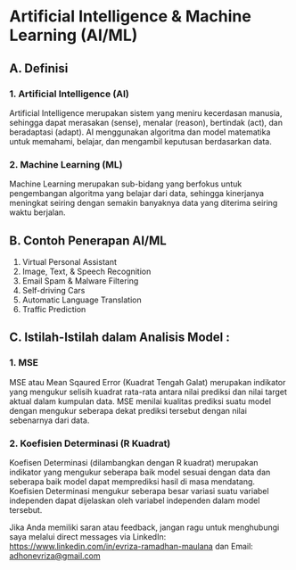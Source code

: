 # Artificial Intelligence & Machine Learning (AI/ML)
## A. Definisi
### 1. Artificial Intelligence (AI)
   Artificial Intelligence merupakan sistem yang meniru kecerdasan manusia, sehingga dapat merasakan (sense), menalar (reason), bertindak (act), dan beradaptasi (adapt). AI 
   menggunakan algoritma dan model matematika untuk memahami, belajar, dan mengambil keputusan berdasarkan data. 
### 2. Machine Learning (ML)
   Machine Learning merupakan sub-bidang yang berfokus untuk pengembangan algoritma yang belajar dari data, sehingga kinerjanya meningkat seiring dengan semakin banyaknya data 
   yang diterima seiring waktu berjalan.
## B. Contoh Penerapan AI/ML
1. Virtual Personal Assistant
2. Image, Text, & Speech Recognition
3. Email Spam & Malware Filtering
4. Self-driving Cars
5. Automatic Language Translation
6. Traffic Prediction
## C. Istilah-Istilah dalam Analisis Model :
### 1. MSE
MSE atau Mean Sqaured Error (Kuadrat Tengah Galat) merupakan indikator yang mengukur selisih kuadrat rata-rata antara nilai prediksi dan nilai target aktual dalam kumpulan data. MSE menilai kualitas prediksi suatu model dengan mengukur seberapa dekat prediksi tersebut dengan nilai sebenarnya dari data.
### 2. Koefisien Determinasi (R Kuadrat)
Koefisen Determinasi (dilambangkan dengan R kuadrat) merupakan indikator yang mengukur seberapa baik model sesuai dengan data dan seberapa baik model dapat memprediksi hasil di masa mendatang. Koefisien Determinasi mengukur seberapa besar variasi suatu variabel independen dapat dijelaskan oleh variabel independen dalam model tersebut.

Jika Anda memiliki saran atau feedback, jangan ragu untuk menghubungi saya melalui direct messages via LinkedIn: https://www.linkedin.com/in/evriza-ramadhan-maulana dan Email: adhonevriza@gmail.com
